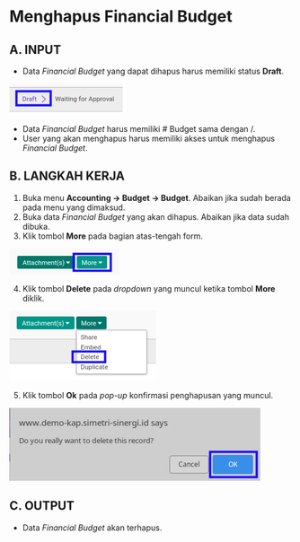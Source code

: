 # Menghapus Financial Budget

## A. INPUT

* Data *Financial Budget* yang dapat dihapus harus memiliki status **Draft**.

![](../../img/financial-budget/status-input-draft.png)

* Data *Financial Budget* harus memiliki # Budget sama dengan /.
* User yang akan menghapus harus memiliki akses untuk menghapus *Financial Budget*.

## B. LANGKAH KERJA

1. Buka menu **Accounting -> Budget -> Budget**. Abaikan jika sudah berada pada menu yang dimaksud.
2. Buka data *Financial Budget* yang akan dihapus. Abaikan jika data sudah dibuka.
3. Klik tombol **More** pada bagian atas-tengah form.

![](../../img/financial-budget/tombol-more.png)

4. Klik tombol **Delete** pada *dropdown* yang muncul ketika tombol **More** diklik.

![](../../img/financial-budget/tombol-more-delete.png)

5. Klik tombol **Ok** pada *pop-up* konfirmasi penghapusan yang muncul.

![](../../img/financial-budget/pop-up-konfirmasi-delete.png)

## C. OUTPUT

* Data *Financial Budget* akan terhapus.
